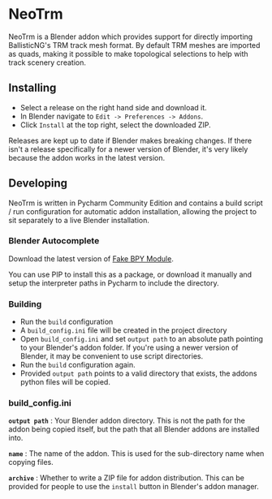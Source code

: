 # NeoTrm

NeoTrm is a Blender addon which provides support for directly importing BallisticNG's TRM track mesh format. By default TRM meshes are imported as quads, making it possible to make topological selections to help with track scenery creation.

## Installing
* Select a release on the right hand side and download it.
* In Blender navigate to `Edit -> Preferences -> Addons`.
* Click `Install` at the top right, select the downloaded ZIP.

Releases are kept up to date if Blender makes breaking changes. If there isn't a release specifically for a newer version of Blender, it's very likely because the addon works in the latest version.

## Developing
NeoTrm is written in Pycharm Community Edition and contains a build script / run configuration for automatic addon installation, allowing the project to sit separately to a live Blender installation.

### Blender Autocomplete
Download the latest version of [Fake BPY Module](https://github.com/nutti/fake-bpy-module). 

You can use PIP to install this as a package, or download it manually and setup the interpreter paths in Pycharm to include the directory.

### Building
* Run the `build` configuration
* A `build_config.ini` file will be created in the project directory
* Open `build_config.ini` and set `output path` to an absolute path pointing to your Blender's addon folder. If you're using a newer version of Blender, it may be convenient to use script directories.
* Run the `build` configuration again.
* Provided `output path` points to a valid directory that exists, the addons python files will be copied.

### build_config.ini
**`output path`**  : Your Blender addon directory. This is not the path for the addon being copied itself, but the path that all Blender addons are installed into.

**`name`**         : The name of the addon. This is used for the sub-directory name when copying files.

**`archive`**      : Whether to write a ZIP file for addon distribution. This can be provided for people to use the `install` button in Blender's addon manager.
